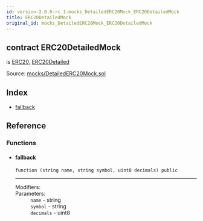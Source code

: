 ```yaml
---
id: version-2.0.0-rc.1-mocks_DetailedERC20Mock_ERC20DetailedMock
title: ERC20DetailedMock
original_id: mocks_DetailedERC20Mock_ERC20DetailedMock
---
```


<div class="contract-doc"><div class="contract"><h2 class="contract-header"><span class="contract-kind">contract</span> ERC20DetailedMock</h2><p class="base-contracts"><span>is</span> <a href="token_ERC20_ERC20.html">ERC20</a><span>, </span><a href="token_ERC20_ERC20Detailed.html">ERC20Detailed</a></p><div class="source">Source: <a href="https://github.com/OpenZeppelin/zeppelin-solidity/blob/v2.0.0-rc.1/contracts/mocks/DetailedERC20Mock.sol" target="_blank">mocks/DetailedERC20Mock.sol</a></div></div><div class="index"><h2>Index</h2><ul><li><a href="mocks_DetailedERC20Mock_ERC20DetailedMock.html#">fallback</a></li></ul></div><div class="reference"><h2>Reference</h2><div class="functions"><h3>Functions</h3><ul><li><div class="item function"><span id="fallback" class="anchor-marker"></span><h4 class="name">fallback</h4><div class="body"><code class="signature">function <strong></strong><span>(string name, string symbol, uint8 decimals) </span><span>public </span></code><hr/><dl><dt><span class="label-modifiers">Modifiers:</span></dt><dd></dd><dt><span class="label-parameters">Parameters:</span></dt><dd><div><code>name</code> - string</div><div><code>symbol</code> - string</div><div><code>decimals</code> - uint8</div></dd></dl></div></div></li></ul></div></div></div>
